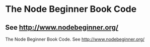 The Node Beginner Book Code
============================
See http://www.nodebeginner.org/
-------------------------------
The Node Beginner Book Code. See http://www.nodebeginner.org/